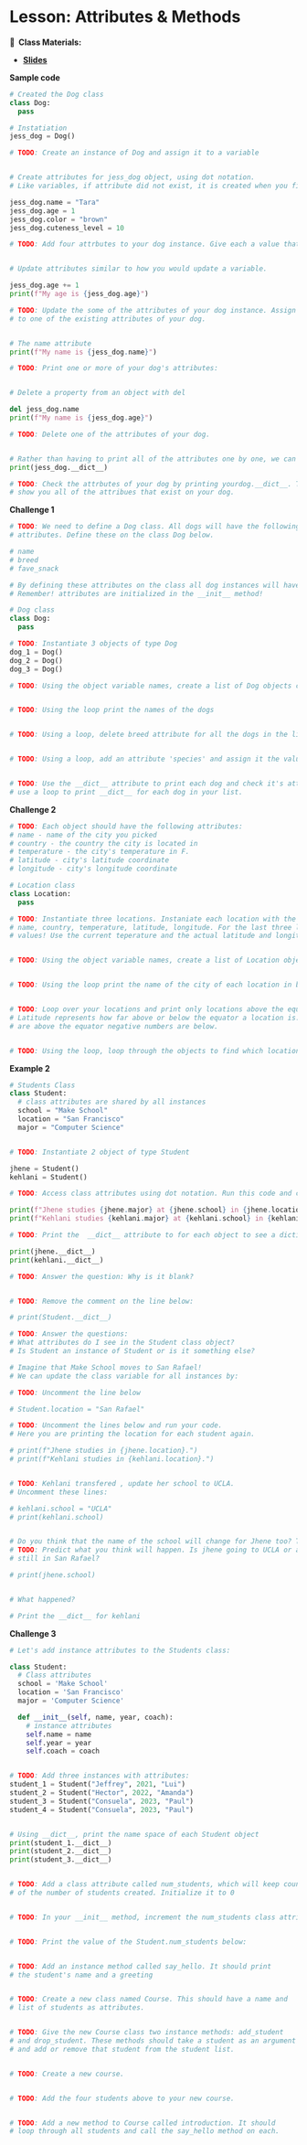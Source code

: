 <!-- .slide: data-background="./Images/header.svg" data-background-repeat="none" data-background-size="40% 40%" data-background-position="center 10%" class="header" -->
# Lesson: Attributes & Methods

<!-- Put a link to the slides so that students can find them -->

**📝 &nbsp;Class Materials:** 
  <!-- Put a link to the slides -->
* [**Slides**](https://docs.google.com/presentation/d/1wPzR-Cg65Heqb7dxnxB8312yjsMTfFSHUsc9C9vIN9U/edit?usp=sharing)

<!-- * **Repls:**
  * Coding Exercise 1: [https://repl.it/@MakeSchool/DogAttributeDemo](https://repl.it/@MakeSchool/DogAttributeDemo) -->

**Sample code**

```python
# Created the Dog class
class Dog:
  pass

# Instatiation
jess_dog = Dog()

# TODO: Create an instance of Dog and assign it to a variable


# Create attributes for jess_dog object, using dot notation.
# Like variables, if attribute did not exist, it is created when you first assign it a value.

jess_dog.name = "Tara"
jess_dog.age = 1
jess_dog.color = "brown"
jess_dog.cuteness_level = 10

# TODO: Add four attrbutes to your dog instance. Give each a value that describes your dog.


# Update attributes similar to how you would update a variable.

jess_dog.age += 1
print(f"My age is {jess_dog.age}")

# TODO: Update the some of the attributes of your dog instance. Assign a new value 
# to one of the existing attributes of your dog. 


# The name attribute 
print(f"My name is {jess_dog.name}")

# TODO: Print one or more of your dog's attributes:


# Delete a property from an object with del

del jess_dog.name
print(f"My name is {jess_dog.age}")

# TODO: Delete one of the attributes of your dog. 


# Rather than having to print all of the attributes one by one, we can use __dict__
print(jess_dog.__dict__)

# TODO: Check the attrbutes of your dog by printing yourdog.__dict__. This should 
# show you all of the attribues that exist on your dog. 

```

  <!-- * Coding Exercise 2: [https://repl.it/@MakeSchool/AttributePractice](https://repl.it/@MakeSchool/AttributePractice) -->

**Challenge 1**

```python
# TODO: We need to define a Dog class. All dogs will have the following 
# attributes. Define these on the class Dog below. 

# name
# breed 
# fave_snack

# By defining these attributes on the class all dog instances will have them. 
# Remember! attributes are initialized in the __init__ method! 

# Dog class
class Dog:
  pass

# TODO: Instantiate 3 objects of type Dog
dog_1 = Dog()
dog_2 = Dog()
dog_3 = Dog()

# TODO: Using the object variable names, create a list of Dog objects called dogs.


# TODO: Using the loop print the names of the dogs


# TODO: Using a loop, delete breed attribute for all the dogs in the list dogs


# TODO: Using a loop, add an attribute 'species' and assign it the value 'canine'


# TODO: Use the __dict__ attribute to print each dog and check it's attributes and values 
# use a loop to print __dict__ for each dog in your list. 


```

  <!-- * Coding Exercise 3: [https://repl.it/@MakeSchool/WeatherAttributesPractice](https://repl.it/@MakeSchool/WeatherAttributesPractice) -->

**Challenge 2**

```python
# TODO: Each object should have the following attributes:
# name - name of the city you picked
# country - the country the city is located in
# temperature - the city's temperature in F. 
# latitude - city's latitude coordinate 
# longitude - city's longitude coordinate 

# Location class
class Location:
  pass

# TODO: Instantiate three locations. Instaniate each location with the correct values for 
# name, country, temperature, latitude, longitude. For the last three look up the correct 
# values! Use the current teperature and the actual latitude and longitude. 


# TODO: Using the object variable names, create a list of Location objects called bucketlist.


# TODO: Using the loop print the name of the city of each location in bucketlist. 


# TODO: Loop over your locations and print only locations above the equator. 
# Latitude represents how far above or below the equator a location is. Positive numbers 
# are above the equator negative numbers are below. 


# TODO: Using the loop, loop through the objects to find which location has the warmest weather


```

  <!-- * Coding Exercise 4: [https://repl.it/@MakeSchool/ClassAttributes](https://repl.it/@MakeSchool/ClassAttributes) -->

**Example 2**

```python
# Students Class
class Student:
  # class attributes are shared by all instances
  school = "Make School"
  location = "San Francisco"
  major = "Computer Science"


# TODO: Instantiate 2 object of type Student

jhene = Student()
kehlani = Student()

# TODO: Access class attributes using dot notation. Run this code and check the output

print(f"Jhene studies {jhene.major} at {jhene.school} in {jhene.location}.")
print(f"Kehlani studies {kehlani.major} at {kehlani.school} in {kehlani.location}.")

# TODO: Print the  __dict__ attribute to for each object to see a dictionary of all the attributes defined for the object itself.

print(jhene.__dict__)
print(kehlani.__dict__)

# TODO: Answer the question: Why is it blank? 


# TODO: Remove the comment on the line below: 

# print(Student.__dict__)

# TODO: Answer the questions: 
# What attributes do I see in the Student class object? 
# Is Student an instance of Student or is it something else?

# Imagine that Make School moves to San Rafael!
# We can update the class variable for all instances by:

# TODO: Uncomment the line below

# Student.location = "San Rafael"

# TODO: Uncomment the lines below and run your code.
# Here you are printing the location for each student again.

# print(f"Jhene studies in {jhene.location}.")
# print(f"Kehlani studies in {kehlani.location}.")


# TODO: Kehlani transfered , update her school to UCLA.
# Uncomment these lines:

# kehlani.school = "UCLA"
# print(kehlani.school)


# Do you think that the name of the school will change for Jhene too? Test it.
# TODO: Predict what you think will happen. Is jhene going to UCLA or are they
# still in San Rafael?

# print(jhene.school) 


# What happened?

# Print the __dict__ for kehlani

```

**Challenge 3**

```python
# Let's add instance attributes to the Students class:

class Student:
  # Class attributes
  school = 'Make School'
  location = 'San Francisco'
  major = 'Computer Science'

  def __init__(self, name, year, coach):
    # instance attributes
    self.name = name
    self.year = year
    self.coach = coach


# TODO: Add three instances with attributes:
student_1 = Student("Jeffrey", 2021, "Lui") 
student_2 = Student("Hector", 2022, "Amanda") 
student_3 = Student("Consuela", 2023, "Paul") 
student_4 = Student("Consuela", 2023, "Paul") 


# Using __dict__, print the name space of each Student object
print(student_1.__dict__)
print(student_2.__dict__)
print(student_3.__dict__)


# TODO: Add a class attribute called num_students, which will keep count 
# of the number of students created. Initialize it to 0


# TODO: In your __init__ method, increment the num_students class attribute by 1.


# TODO: Print the value of the Student.num_students below: 


# TODO: Add an instance method called say_hello. It should print
# the student's name and a greeting


# TODO: Create a new class named Course. This should have a name and 
# list of students as attributes. 


# TODO: Give the new Course class two instance methods: add_student
# and drop_student. These methods should take a student as an argument
# and add or remove that student from the student list. 


# TODO: Create a new course. 


# TODO: Add the four students above to your new course. 


# TODO: Add a new method to Course called introduction. It should 
# loop through all students and call the say_hello method on each. 


```

<!-- > -->

